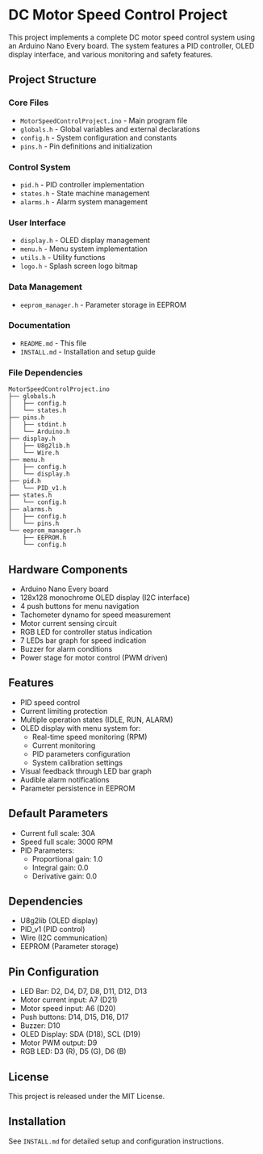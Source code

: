 # DC Motor Speed Control Project

This project implements a complete DC motor speed control system using an Arduino Nano Every board. The system features a PID controller, OLED display interface, and various monitoring and safety features.

## Project Structure

### Core Files
- `MotorSpeedControlProject.ino` - Main program file
- `globals.h` - Global variables and external declarations
- `config.h` - System configuration and constants
- `pins.h` - Pin definitions and initialization

### Control System
- `pid.h` - PID controller implementation
- `states.h` - State machine management
- `alarms.h` - Alarm system management

### User Interface
- `display.h` - OLED display management
- `menu.h` - Menu system implementation
- `utils.h` - Utility functions
- `logo.h` - Splash screen logo bitmap

### Data Management
- `eeprom_manager.h` - Parameter storage in EEPROM

### Documentation
- `README.md` - This file
- `INSTALL.md` - Installation and setup guide

### File Dependencies
```
MotorSpeedControlProject.ino
├── globals.h
│   ├── config.h
│   └── states.h
├── pins.h
│   ├── stdint.h
│   └── Arduino.h
├── display.h
│   ├── U8g2lib.h
│   └── Wire.h
├── menu.h
│   ├── config.h
│   └── display.h
├── pid.h
│   └── PID_v1.h
├── states.h
│   └── config.h
├── alarms.h
│   ├── config.h
│   └── pins.h
└── eeprom_manager.h
    ├── EEPROM.h
    └── config.h
```

## Hardware Components

- Arduino Nano Every board
- 128x128 monochrome OLED display (I2C interface)
- 4 push buttons for menu navigation
- Tachometer dynamo for speed measurement
- Motor current sensing circuit
- RGB LED for controller status indication
- 7 LEDs bar graph for speed indication
- Buzzer for alarm conditions
- Power stage for motor control (PWM driven)

## Features

- PID speed control
- Current limiting protection
- Multiple operation states (IDLE, RUN, ALARM)
- OLED display with menu system for:
  - Real-time speed monitoring (RPM)
  - Current monitoring
  - PID parameters configuration
  - System calibration settings
- Visual feedback through LED bar graph
- Audible alarm notifications
- Parameter persistence in EEPROM

## Default Parameters

- Current full scale: 30A
- Speed full scale: 3000 RPM
- PID Parameters:
  - Proportional gain: 1.0
  - Integral gain: 0.0
  - Derivative gain: 0.0

## Dependencies

- U8g2lib (OLED display)
- PID_v1 (PID control)
- Wire (I2C communication)
- EEPROM (Parameter storage)

## Pin Configuration

- LED Bar: D2, D4, D7, D8, D11, D12, D13
- Motor current input: A7 (D21)
- Motor speed input: A6 (D20)
- Push buttons: D14, D15, D16, D17
- Buzzer: D10
- OLED Display: SDA (D18), SCL (D19)
- Motor PWM output: D9
- RGB LED: D3 (R), D5 (G), D6 (B)

## License

This project is released under the MIT License.

## Installation

See `INSTALL.md` for detailed setup and configuration instructions. 